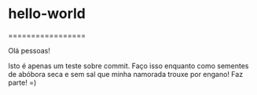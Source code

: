 # hello-world
=================

Olá pessoas!

Isto é apenas um teste sobre commit.
Faço isso enquanto como sementes de abóbora seca e sem sal que minha namorada trouxe por engano!
Faz parte!
=)
